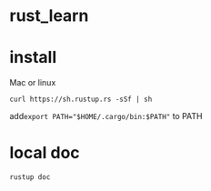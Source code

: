 # rust_learn


# install 
Mac or linux
```
curl https://sh.rustup.rs -sSf | sh
```
add`export PATH="$HOME/.cargo/bin:$PATH"` to PATH 

# local doc
```
rustup doc
```
